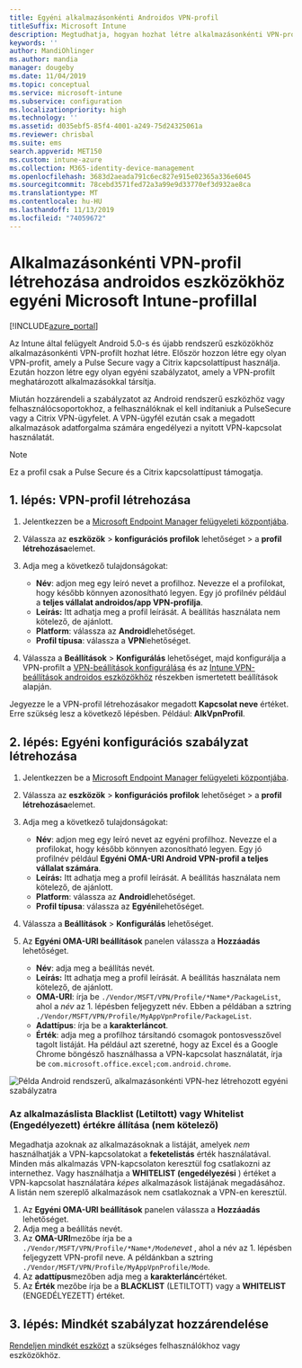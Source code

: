 ```yaml
---
title: Egyéni alkalmazásonkénti Androidos VPN-profil
titleSuffix: Microsoft Intune
description: Megtudhatja, hogyan hozhat létre alkalmazásonkénti VPN-profilt a Microsoft Intune-nal felügyelt Android-eszközökhöz.
keywords: ''
author: MandiOhlinger
ms.author: mandia
manager: dougeby
ms.date: 11/04/2019
ms.topic: conceptual
ms.service: microsoft-intune
ms.subservice: configuration
ms.localizationpriority: high
ms.technology: ''
ms.assetid: d035ebf5-85f4-4001-a249-75d24325061a
ms.reviewer: chrisbal
ms.suite: ems
search.appverid: MET150
ms.custom: intune-azure
ms.collection: M365-identity-device-management
ms.openlocfilehash: 3683d2aeada791c6ec827e915e02365a336e6045
ms.sourcegitcommit: 78cebd3571fed72a3a99e9d33770ef3d932ae8ca
ms.translationtype: MT
ms.contentlocale: hu-HU
ms.lasthandoff: 11/13/2019
ms.locfileid: "74059672"
---
```

# <a name="use-a-microsoft-intune-custom-profile-to-create-a-per-app-vpn-profile-for-android-devices"></a>Alkalmazásonkénti VPN-profil létrehozása androidos eszközökhöz egyéni Microsoft Intune-profillal

[!INCLUDE[azure_portal](../includes/azure_portal.md)]

Az Intune által felügyelt Android 5.0-s és újabb rendszerű eszközökhöz alkalmazásonkénti VPN-profilt hozhat létre. Először hozzon létre egy olyan VPN-profit, amely a Pulse Secure vagy a Citrix kapcsolattípust használja. Ezután hozzon létre egy olyan egyéni szabályzatot, amely a VPN-profilt meghatározott alkalmazásokkal társítja.

Miután hozzárendeli a szabályzatot az Android rendszerű eszközhöz vagy felhasználócsoportokhoz, a felhasználóknak el kell indítaniuk a PulseSecure vagy a Citrix VPN-ügyfelet. A VPN-ügyfél ezután csak a megadott alkalmazások adatforgalma számára engedélyezi a nyitott VPN-kapcsolat használatát.

> [!NOTE]
>
> Ez a profil csak a Pulse Secure és a Citrix kapcsolattípust támogatja.

## <a name="step-1-create-a-vpn-profile"></a>1\. lépés: VPN-profil létrehozása

1. Jelentkezzen be a [Microsoft Endpoint Manager felügyeleti központjába](https://go.microsoft.com/fwlink/?linkid=2109431).
2. Válassza az **eszközök** > **konfigurációs profilok** lehetőséget > a **profil létrehozása**elemet.
3. Adja meg a következő tulajdonságokat:

    - **Név**: adjon meg egy leíró nevet a profilhoz. Nevezze el a profilokat, hogy később könnyen azonosítható legyen. Egy jó profilnév például a **teljes vállalat androidos/app VPN-profilja**.
    - **Leírás:** Itt adhatja meg a profil leírását. A beállítás használata nem kötelező, de ajánlott.
    - **Platform**: válassza az **Android**lehetőséget.
    - **Profil típusa**: válassza a **VPN**lehetőséget.

4. Válassza a **Beállítások** > **Konfigurálás** lehetőséget, majd konfigurálja a VPN-profilt a [VPN-beállítások konfigurálása](vpn-settings-configure.md) és az [Intune VPN-beállítások androidos eszközökhöz](vpn-settings-android.md) részekben ismertetett beállítások alapján.

Jegyezze le a VPN-profil létrehozásakor megadott **Kapcsolat neve** értéket. Erre szükség lesz a következő lépésben. Például: **AlkVpnProfil**.

## <a name="step-2-create-a-custom-configuration-policy"></a>2\. lépés: Egyéni konfigurációs szabályzat létrehozása

1. Jelentkezzen be a [Microsoft Endpoint Manager felügyeleti központjába](https://go.microsoft.com/fwlink/?linkid=2109431).
2. Válassza az **eszközök** > **konfigurációs profilok** lehetőséget > a **profil létrehozása**elemet.
3. Adja meg a következő tulajdonságokat:

    - **Név**: adjon meg egy leíró nevet az egyéni profilhoz. Nevezze el a profilokat, hogy később könnyen azonosítható legyen. Egy jó profilnév például **Egyéni OMA-URI Android VPN-profil a teljes vállalat számára**.
    - **Leírás:** Itt adhatja meg a profil leírását. A beállítás használata nem kötelező, de ajánlott.
    - **Platform**: válassza az **Android**lehetőséget.
    - **Profil típusa**: válassza az **Egyéni**lehetőséget.

4. Válassza a **Beállítások** > **Konfigurálás** lehetőséget.
5. Az **Egyéni OMA-URI beállítások** panelen válassza a **Hozzáadás** lehetőséget.
    - **Név**: adja meg a beállítás nevét.
    - **Leírás:** Itt adhatja meg a profil leírását. A beállítás használata nem kötelező, de ajánlott.
    - **OMA-URI**: írja be `./Vendor/MSFT/VPN/Profile/*Name*/PackageList`, ahol a *név* az 1. lépésben feljegyzett név. Ebben a példában a sztring `./Vendor/MSFT/VPN/Profile/MyAppVpnProfile/PackageList`.
    - **Adattípus**: írja be a **karakterláncot**.
    - **Érték**: adja meg a profilhoz társítandó csomagok pontosvesszővel tagolt listáját. Ha például azt szeretné, hogy az Excel és a Google Chrome böngésző használhassa a VPN-kapcsolat használatát, írja be `com.microsoft.office.excel;com.android.chrome`.

![Példa Android rendszerű, alkalmazásonkénti VPN-hez létrehozott egyéni szabályzatra](./media/android-pulse-secure-per-app-vpn/android_per_app_vpn_oma_uri.png)

### <a name="set-your-app-list-to-blacklist-or-whitelist-optional"></a>Az alkalmazáslista Blacklist (Letiltott) vagy Whitelist (Engedélyezett) értékre állítása (nem kötelező)

Megadhatja azoknak az alkalmazásoknak a listáját, amelyek *nem* használhatják a VPN-kapcsolatokat a **feketelistás** érték használatával. Minden más alkalmazás VPN-kapcsolaton keresztül fog csatlakozni az internethez. Vagy használhatja a **WHITELIST (engedélyezési** ) értéket a VPN-kapcsolat használatára *képes* alkalmazások listájának megadásához. A listán nem szereplő alkalmazások nem csatlakoznak a VPN-en keresztül.

1. Az **Egyéni OMA-URI beállítások** panelen válassza a **Hozzáadás** lehetőséget.
2. Adja meg a beállítás nevét.
3. Az **OMA-URI**mezőbe írja be a `./Vendor/MSFT/VPN/Profile/*Name*/Mode`*nevet* , ahol a név az 1. lépésben feljegyzett VPN-profil neve. A példánkban a sztring `./Vendor/MSFT/VPN/Profile/MyAppVpnProfile/Mode`.
4. Az **adattípus**mezőben adja meg a **karakterlánc**értéket.
5. Az **Érték** mezőbe írja be a **BLACKLIST** (LETILTOTT) vagy a **WHITELIST** (ENGEDÉLYEZETT) értéket.

## <a name="step-3-assign-both-policies"></a>3\. lépés: Mindkét szabályzat hozzárendelése

[Rendeljen mindkét eszközt](device-profile-assign.md) a szükséges felhasználókhoz vagy eszközökhöz.
